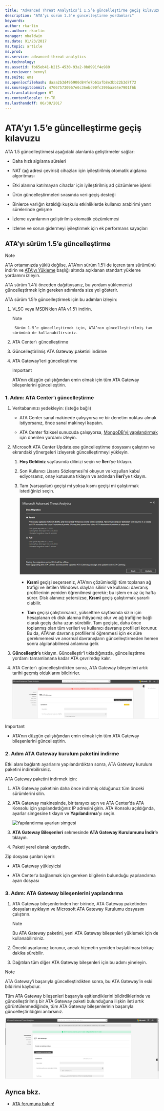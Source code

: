 ```yaml
---
title: "Advanced Threat Analytics’i 1.5’e güncelleştirme geçiş kılavuzu | Microsoft Docs"
description: "ATA’yı sürüm 1.5’e güncelleştirme yordamları"
keywords: 
author: rkarlin
ms.author: rkarlin
manager: mbaldwin
ms.date: 01/23/2017
ms.topic: article
ms.prod: 
ms.service: advanced-threat-analytics
ms.technology: 
ms.assetid: fb65eb41-b215-4530-93a2-0b8991f4e980
ms.reviewer: bennyl
ms.suite: ems
ms.openlocfilehash: daaa2b3d495900d84fe7b61afb8e3bb22b3d7f72
ms.sourcegitcommit: 470675730967e0c36ebc90fc399baa64e7901f6b
ms.translationtype: HT
ms.contentlocale: tr-TR
ms.lasthandoff: 06/30/2017
---
```

# <a name="ata-update-to-15-migration-guide"></a>ATA’yı 1.5’e güncelleştirme geçiş kılavuzu
ATA 1.5 güncelleştirmesi aşağıdaki alanlarda geliştirmeler sağlar:

-   Daha hızlı algılama süreleri

-   NAT (ağ adresi çevirisi) cihazları için iyileştirilmiş otomatik algılama algoritması

-   Etki alanına katılmayan cihazlar için iyileştirilmiş ad çözümleme işlemi

-   Ürün güncelleştirmeleri sırasında veri geçiş desteği

-   Binlerce varlığın katıldığı kuşkulu etkinliklerde kullanıcı arabirimi yanıt sürelerinde gelişme

-   İzleme uyarılarının geliştirilmiş otomatik çözümlemesi

-   İzleme ve sorun gidermeyi iyileştirmek için ek performans sayaçları

## <a name="updating-ata-to-version-15"></a>ATA’yı sürüm 1.5’e güncelleştirme
> [!NOTE]
> ATA ortamınızda yüklü değilse, ATA’nın sürüm 1.5’i de içeren tam sürümünü indirin ve [ATA’yı Yükleme](install-ata-step1.md) başlığı altında açıklanan standart yükleme yordamını izleyin.

ATA sürüm 1.4’ü önceden dağıttıysanız, bu yordam yüklemenizi güncelleştirmek için gereken adımlarda size yol gösterir.

ATA sürüm 1.5’e güncelleştirmek için bu adımları izleyin:

1.  VLSC veya MSDN’den ATA v1.5’i indirin.
      > [!NOTE]
         Sürüm 1.5’e güncelleştirmek için, ATA’nın güncelleştirilmiş tam sürümünü de kullanabilirsiniz.


2.  ATA Center’ı güncelleştirme

3.  Güncelleştirilmiş ATA Gateway paketini indirme

4.  ATA Gateway’leri güncelleştirme

    > [!IMPORTANT]
    > ATA’nın düzgün çalıştığından emin olmak için tüm ATA Gateway bileşenlerini güncelleştirin.

### <a name="step-1-update-the-ata-center"></a>1. Adım: ATA Center’ı güncelleştirme

1.  Veritabanınızı yedekleyin: (isteğe bağlı)

    -   ATA Center sanal makinede çalışıyorsa ve bir denetim noktası almak istiyorsanız, önce sanal makineyi kapatın.

    -   ATA Center fiziksel sunucuda çalışıyorsa, [MongoDB’yi yapılandırmak](https://docs.mongodb.org/manual/core/backups/) için önerilen yordamı izleyin.

2.  Microsoft ATA Center Update.exe güncelleştirme dosyasını çalıştırın ve ekrandaki yönergeleri izleyerek güncelleştirmeyi yükleyin.

    1.  **Hoş Geldiniz** sayfasında dilinizi seçin ve **İleri**’ye tıklayın.

    2.  Son Kullanıcı Lisans Sözleşmesi’ni okuyun ve koşulları kabul ediyorsanız, onay kutusuna tıklayın ve ardından **İleri**’ye tıklayın.

    3.  Tam (varsayılan) geçişi mi yoksa kısmı geçişi mi çalıştırmak istediğinizi seçin.

        ![Tam veya kısmi geçişi seçme](media/ATA-center-fullpartial.png)

        -   **Kısmi** geçişi seçerseniz, ATA’nın çözümlediği tüm toplanan ağ trafiği ve iletilen Windows olayları silinir ve kullanıcı davranış profillerinin yeniden öğrenilmesi gerekir; bu işlem en az üç hafta sürer. Disk alanınız yetersizse, **Kısmi** geçiş çalıştırmak yararlı olabilir.

        -   **Tam** geçişi çalıştırırsanız, yükseltme sayfasında sizin için hesaplanan ek disk alanına ihtiyacınız olur ve ağ trafiğine bağlı olarak geçiş daha uzun sürebilir. Tam geçişte, daha önce toplanmış olan tüm verileri ve kullanıcı davranış profilleri korunur. Bu da, ATA’nın davranış profillerini öğrenmesi için ek süre gerekmemesi ve anormal davranışların güncelleştirmeden hemen sonra algılanabilmesi anlamına gelir.

3.  **Güncelleştir**’e tıklayın. Güncelleştir'i tıkladığınızda, güncelleştirme yordamı tamamlanana kadar ATA çevrimdışı kalır.

4.  ATA Center’ı güncelleştirdikten sonra, ATA Gateway bileşenleri artık tarihi geçmiş olduklarını bildirirler.

    ![Tarihi geçmiş Gateway bileşenlerinin resmi](media/ATA-center-outdated.png)

> [!IMPORTANT]
> - ATA’nın düzgün çalıştığından emin olmak için tüm ATA Gateway bileşenlerini güncelleştirin.

### <a name="step-2-download-the-ata-gateway-setup-package"></a>2. Adım ATA Gateway kurulum paketini indirme
Etki alanı bağlantı ayarlarını yapılandırdıktan sonra, ATA Gateway kurulum paketini indirebilirsiniz.

ATA Gateway paketini indirmek için:

1.  ATA Gateway paketinin daha önce indirmiş olduğunuz tüm önceki sürümlerini silin.

2.  ATA Gateway makinesinde, bir tarayıcı açın ve ATA Center’da ATA Konsolu için yapılandırdığınız IP adresini girin. ATA Konsolu açıldığında, ayarlar simgesine tıklayın ve **Yapılandırma**’yı seçin.

    ![Yapılandırma ayarları simgesi](media/ATA-config-icon.png)

3.  **ATA Gateway Bileşenleri** sekmesinde **ATA Gateway Kurulumunu İndir**’e tıklayın.

4.  Paketi yerel olarak kaydedin.

Zip dosyası şunları içerir:

-   ATA Gateway yükleyicisi

-   ATA Center’a bağlanmak için gereken bilgilerin bulunduğu yapılandırma ayarı dosyası

### <a name="step-3-update-the-ata-gateways"></a>3. Adım: ATA Gateway bileşenlerini yapılandırma

1.  ATA Gateway bileşenlerinden her birinde, ATA Gateway paketinden dosyaları ayıklayın ve Microsoft ATA Gateway Kurulumu dosyasını çalıştırın.

    > [!NOTE]
    > Bu ATA Gateway paketini, yeni ATA Gateway bileşenleri yüklemek için de kullanabilirsiniz.

2.  Önceki ayarlarınız korunur, ancak hizmetin yeniden başlatılması birkaç dakika sürebilir.

3.  Dağıtılan tüm diğer ATA Gateway bileşenleri için bu adımı yineleyin.

> [!NOTE]
> ATA Gateway’i başarıyla güncelleştirdikten sonra, bu ATA Gateway’in eski bildirimi kaybolur.

Tüm ATA Gateway bileşenleri başarıyla eşitlendiklerini bildirdiklerinde ve güncelleştirilmiş bir ATA Gateway paketi bulunduğuna ilişkin ileti artık görüntülenmediğinde, tüm ATA Gateway bileşenlerinin başarıyla güncelleştirildiğini anlarsınız.

![Güncelleştirilmiş Gateway bileşenlerinin resmi](media/ATA-gw-updated.png)

## <a name="see-also"></a>Ayrıca bkz.

- [ATA forumuna bakın!](https://social.technet.microsoft.com/Forums/security/home?forum=mata)
